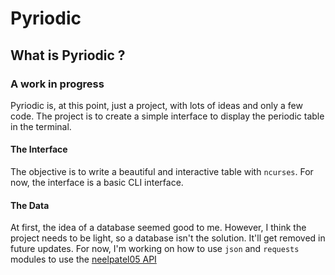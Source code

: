 # Pyriodic
## What is Pyriodic ?
### A work in progress
Pyriodic is, at this point, just a project, with lots of ideas and only a few code. The project is to create a simple interface to display the periodic table in the terminal. 
#### The Interface
The objective is to write a beautiful and interactive table with `ncurses`. For now, the interface is a basic CLI interface.
#### The Data
At first, the idea of a database seemed good to me. However, I think the project needs to be light, so a database isn't the solution. It'll get removed in future updates. For now, I'm working on how to use `json` and `requests` modules to use the [neelpatel05 API](https://github.com/neelpatel05/periodic-table-api)
